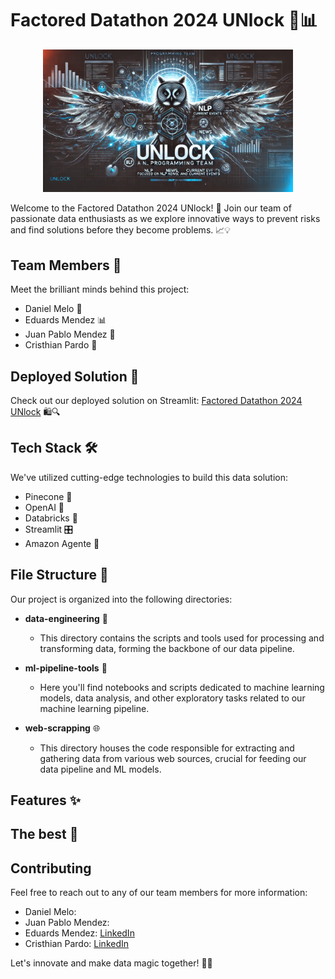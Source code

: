 # Factored Datathon 2024 UNlock 🚀📊

<p align="center">
<img src="logo.png" alt="" width="400" />
</p>

Welcome to the Factored Datathon 2024 UNlock! 🎉 Join our team of passionate data enthusiasts as we explore innovative ways to prevent risks and find solutions before they become problems. 📈💡


## Team Members 👥

Meet the brilliant minds behind this project:

- Daniel Melo 🧠
- Eduards Mendez 📊
- Juan Pablo Mendez 🚀
- Cristhian Pardo 💪

## Deployed Solution 🚀

Check out our deployed solution on Streamlit: [Factored Datathon 2024 UNlock](https://factored-datathon-2024-unlock-dqjmbpncbplje8jbkzwzfs.streamlit.app/) 🛍️🔍

## Tech Stack 🛠️

We've utilized cutting-edge technologies to build this data solution:

- Pinecone 🌲
- OpenAI 🤖
- Databricks 🚀
- Streamlit 🎛️
- Amazon Agente 🤖

## File Structure 📂

Our project is organized into the following directories:

- **data-engineering** 🚀
  - This directory contains the scripts and tools used for processing and transforming data, forming the backbone of our data pipeline.
  
- **ml-pipeline-tools** 🤖
  - Here you'll find notebooks and scripts dedicated to machine learning models, data analysis, and other exploratory tasks related to our machine learning pipeline.
  
- **web-scrapping** 🌐
  - This directory houses the code responsible for extracting and gathering data from various web sources, crucial for feeding our data pipeline and ML models.

## Features ✨


## The best 🌟



## Contributing

Feel free to reach out to any of our team members for more information:

- Daniel Melo: 
- Juan Pablo Mendez:
- Eduards Mendez: [LinkedIn](https://www.linkedin.com/in/eduards-alexis-mendez-chipatecua-8584b21b4/)
- Cristhian Pardo: [LinkedIn](https://www.linkedin.com/in/cristhian-pardo/)
  

Let's innovate and make data magic together! 🌟🔮
